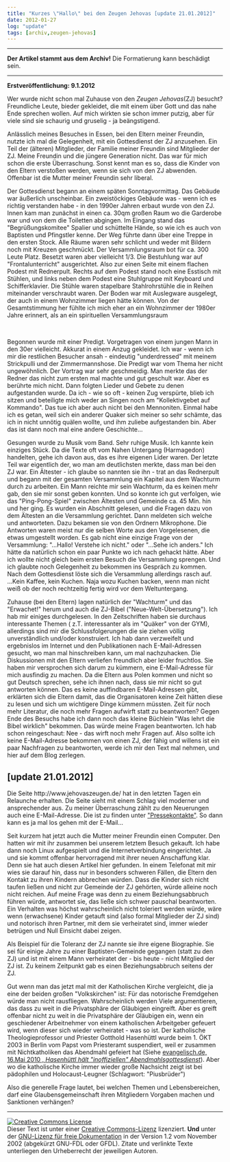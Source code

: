 ```yaml
---
title: "Kurzes \"Hallo\" bei den Zeugen Jehovas [update 21.01.2012]"
date: 2012-01-27
log: "update"
tags: [archiv,zeugen-jehovas]
---
```

<hr><b>Der Artikel stammt aus dem Archiv!</b> Die Formatierung kann beschädigt sein.<hr>

<p><b>Erstveröffentlichung: 9.1.2012</b></p>

<p>Wer wurde nicht schon mal Zuhause von den <i>Zeugen Jehovas</i>(ZJ) besucht? Freundliche Leute, bieder gekleidet, die mit einem &uuml;ber Gott und das nahe Ende sprechen wollen. Auf mich wirkten sie schon immer putzig, aber f&uuml;r viele sind sie schaurig und gruselig - ja be&auml;ngstigend.</p>
<p>Anl&auml;sslich meines Besuches in Essen, bei den Eltern meiner Freundin, nutzte ich mal die Gelegenheit, mit ein Gottesdienst der ZJ anzusehen. Ein Teil der (&auml;lteren) Mitglieder, der Familie meiner Freundin sind Mitglieder der ZJ. Meine Freundin und die j&uuml;ngere Generation nicht. Das war f&uuml;r mich schon die erste &Uuml;berraschung. Sonst kennt man es so, dass die Kinder von den Eltern versto&szlig;en werden, wenn sie sich von den ZJ abwenden. Offenbar ist die Mutter meiner Freundin sehr liberal. </p>
<p>Der Gottesdienst begann an einem sp&auml;ten Sonntagvormittag. Das Geb&auml;ude war &auml;u&szlig;erlich unscheinbar. Ein zweist&ouml;ckiges Geb&auml;ude was - wenn ich es richtig verstanden habe - in den 1990er Jahren erbaut wurde von den ZJ. Innen kam man zun&auml;chst in einen ca. 30qm gro&szlig;en Raum wo die Garderobe war und von dem die Toiletten abgingen. Im Eingang stand das &quot;Begr&uuml;&szlig;ungskomitee&quot; Spalier und sch&uuml;ttelte H&auml;nde, so wie ich es auch von Baptisten und Pfingstler kenne. Der Weg f&uuml;hrte dann &uuml;ber eine Treppe in den ersten Stock. Alle R&auml;ume waren sehr schlicht und weder mit Bildern noch mit Kreuzen geschm&uuml;ckt. Der Versammlungsraum bot f&uuml;r ca. 300 Leute Platz. Besetzt waren aber vielleicht 1/3. Die Bestuhlung war auf &quot;Frontalunterricht&quot; ausgerichtet. Also zur einen Seite mit einem flachen Podest mit Rednerpult. Rechts auf dem Podest stand noch eine Esstisch mit St&uuml;hlen, und links neben dem Podest eine Stuhlgruppe mit Keyboard und Schifferklavier. Die St&uuml;hle waren stapelbare Stahlrohrst&uuml;hle die in Reihen miteinander verschraubt waren. Der Boden war mit Auslegware ausgelegt, der auch in einem Wohnzimmer liegen h&auml;tte k&ouml;nnen. Von der Gesamtstimmung her f&uuml;hlte ich mich eher an ein Wohnzimmer der 1980er Jahre erinnert, als an ein spirituellen Versammlungsraum</p>
<p>&nbsp;</p>
<p>Begonnen wurde mit einer Predigt. Vorgetragen von einem jungen Mann in den 30er vielleicht. Akkurat in einem Anzug gekleidet. Ich war - wenn ich mir die restlichen Besucher ansah - eindeutig &quot;underdressed&quot; mit meinem Strickpulli und der Zimmermannshose. Die Predigt war vom Thema her nicht ungew&ouml;hnlich. Der Vortrag war sehr geschmeidig. Man merkte das der Redner das nicht zum ersten mal machte und gut geschult war. Aber es ber&uuml;hrte mich nicht. Dann folgten Lieder und Gebete zu denen aufgestanden wurde. Da ich - wie so oft - keinen Zug versp&uuml;rte, blieb ich sitzen und beteiligte mich weder an Singen noch am &quot;Kollektivgebet auf Kommando&quot;. Das tue ich aber auch nicht bei den Mennoniten. Einmal habe ich es getan, weil sich ein anderer Quaker sich meiner so sehr sch&auml;mte, das ich in nicht unn&ouml;tig qu&auml;len wollte, und ihm zuliebe aufgestanden bin. Aber das ist dann noch mal eine andere Geschichte...</p>
<p>Gesungen wurde zu Musik vom Band. Sehr ruhige Musik. Ich kannte kein einziges St&uuml;ck. Da die Texte oft vom Nahen Untergang (Harmagedon) handelten, gehe ich davon aus, das es ihre eigenen Lider waren. Der letzte Teil war eigentlich der, wo man am deutlichsten merkte, dass man bei den ZJ war. Ein &Auml;ltester - ich glaube so nannten sie ihn - trat an das Rednerpult und begann mit der gesamten Versammlung ein Kapitel aus dem Wachturm durch zu arbeiten. Ein Mann reichte mir sein Wachturm, da es keinen mehr gab, den sie mir sonst geben konnten. Und so konnte ich gut verfolgen, wie das &quot;Ping-Pong-Spiel&quot; zwischen &Auml;ltesten und Gemeinde ca. 45 Min. hin und her ging. Es wurden ein Abschnitt gelesen, und die Fragen dazu von dem &Auml;ltesten an die Versammlung gerichtet. Dann meldeten sich welche und antworteten. Dazu bekamen sie von den Ordnern Mikrophone. Die Antworten waren meist nur die selben Worte aus den Vorgelesenen, die etwas umgestellt worden. Es gab nicht eine einzige Frage von der Versammlung: &quot;...Hallo! Verstehe ich nicht.&quot; oder &quot;...Sehe ich anders.&quot; Ich h&auml;tte da nat&uuml;rlich schon ein paar Punkte wo ich nach gehackt h&auml;tte. Aber ich wollte nicht gleich beim ersten Besuch die Versammlung sprengen. Und ich glaubte noch Gelegenheit zu bekommen ins Gespr&auml;ch zu kommen. Nach dem Gottesdienst l&ouml;ste sich die Versammlung allerdings rasch auf. ...Kein Kaffee, kein Kuchen. Naja wozu Kuchen backen, wenn man nicht wei&szlig; ob der noch rechtzeitig fertig wird vor dem Weltuntergang.</p>
<p>Zuhause (bei den Eltern) lagen nat&uuml;rlich der &quot;Wachturm&quot; und das &quot;Erwachet!&quot; herum und auch die ZJ-Bibel (&quot;Neue-Welt-&Uuml;bersetzung&quot;). Ich hab mir einiges durchgelesen. In den Zeitschriften haben sie durchaus interessante Themen ( z.T. interessanter als im &quot;Qu&auml;ker&quot; von der GYM), allerdings sind mir die Schlussfolgerungen die sie ziehen v&ouml;llig unverst&auml;ndlich und/oder konstruiert. Ich hab dann verzweifelt und ergebnislos im Internet und den Publikationen nach E-Mail-Adressen gesucht, wo man mal hinschreiben kann, um mal nachzuhacken. Die Diskussionen mit den Eltern verliefen freundlich aber leider fruchtlos. Sie haben mir versprochen sich darum zu k&uuml;mmern, eine E-Mail-Adresse f&uuml;r mich ausfindig zu machen. Da die Eltern aus Polen kommen und nicht so gut Deutsch sprechen, sehe ich ihnen nach, dass sie mir nicht so gut antworten k&ouml;nnen. Das es keine auffindbaren E-Mail-Adressen gibt, erkl&auml;rten sich die Eltern damit, das die Organisatoren keine Zeit h&auml;tten diese zu lesen und sich um wichtigere Dinge k&uuml;mmern m&uuml;ssten. Zeit f&uuml;r noch mehr Literatur, die noch mehr Fragen aufwirft statt zu beantworten? Gegen Ende des Besuchs habe ich dann noch das kleine B&uuml;chlein &quot;Was lehrt die Bibel wirklich&quot; bekommen. Das w&uuml;rde meine Fragen beantworten. Ich hab schon reingeschaut: Nee - das wirft noch mehr Fragen auf. Also sollte ich keine E-Mail-Adresse bekommen von einen ZJ, der f&auml;hig und willens ist ein paar Nachfragen zu beantworten, werde ich mir den Text mal nehmen, und hier auf dem Blog zerlegen.</p>

<h2>[update 21.01.2012]</h2>

<p>Die Seite http://www.jehovaszeugen.de/ hat in den letzten Tagen ein Relaunche erhalten. Die Seite sieht  mit einem Schlag viel moderner und ansprechender aus. Zu meiner Überraschung zählt zu den Neuerungen auch eine E-Mail-Adresse. Die ist zu finden unter <a href="Pressekontakte.14.0.html http://www.jehovaszeugen.de/Pressekontakte.14.0.html">"Pressekontakte"</a>. So dann kann es ja mal los gehen mit der E-Mail...</p>

<p>Seit kurzem hat jetzt auch die Mutter meiner Freundin einen Computer. Den hatten wir mit ihr zusammen bei unserem letztem Besuch gekauft. Ich habe dann noch Linux aufgespielt und die Internetverbindung eingerichtet. Ja und sie kommt offenbar hervorragend  mit ihrer neuen Anschaffung klar. Denn sie hat auch diesen Artikel hier gefunden. In einem Telefonat mit mir wies sie darauf hin, dass nur in besonders schweren Fällen, die Eltern den Kontakt zu ihren Kindern abbrechen würden. Dass die Kinder sich nicht taufen ließen und nicht zur Gemeinde der ZJ gehörten, würde alleine noch nicht reichen. Auf meine Frage was denn zu einem Beziehungsabbruch führen würde, antwortet sie, das ließe sich schwer pauschal beantworten. Ein Verhalten was höchst wahrscheinlich nicht toleriert werden würde, wäre wenn (erwachsene) Kinder getauft sind (also formal Mitglieder der ZJ sind) und notorisch ihren Partner, mit dem sie verheiratet sind, immer wieder betrügen und Null Einsicht dabei zeigen.</p>

<p>Als Beispiel für die Toleranz der ZJ nannte sie ihre eigene Biographie. Sie sei für einige Jahre zu einer Baptisten-Gemeinde gegangen (statt zu den ZJ) und ist mit einem Mann verheiratet der - bis heute - nicht Mitglied der ZJ ist. Zu keinem Zeitpunkt gab es einen Beziehungsabbruch seitens der ZJ. </p>

<p>Gut wenn man das jetzt mal mit der Katholischen Kirche vergleicht, die ja eine der beiden großen "Volkskirchen" ist: Für das notorische Fremdgehen würde man nicht rausfliegen. Wahrscheinlich werden Viele argumentieren, das dass zu weit in die Privatsphäre der Gläubigen eingreift. Aber es greift offenbar nicht zu weit in die Privatsphäre der Gläubigen ein, wenn ein geschiedener Arbeitnehmer von einem katholischen Arbeitgeber gefeuert wird, wenn dieser sich wieder verheiratet - was so ist. Der katholische Theologieprofessor und Priester Gotthold Hasenhüttl wurde beim 1. ÖKT 2003 in Berlin vom Papst vom Priesteramt suspendiert, weil er zusammen mit Nichtkatholiken das Abendmahl gefeiert hat (Siehe <a href="http://www.evangelisch.de/themen/religion/hasenh%C3%BCttl-h%C3%A4lt-inoffiziellen-abendmahlsgottesdienst17877">evangelisch.de, 16.Mai 2010
, <i>Hasenhüttl hält "inoffiziellen" Abendmahlsgottesdienst</i></a>). Aber wo die katholische Kirche immer wieder große Nachsicht zeigt ist bei pädophilen und Holocaust-Leugner (Schlagwort: "Piusbrüder")</p>

<p>Also die generelle Frage lautet, bei welchen Themen und Lebensbereichen, darf eine Glaubensgemeinschaft ihren Mitgliedern Vorgaben machen und Sanktionen verhängen?</p>


<hr />
<p><a href="http://creativecommons.org/licenses/by-sa/3.0/de/" rel="license"><img src="http://i.creativecommons.org/l/by-sa/3.0/de/88x31.png" style="border-width: 0pt;" alt="Creative Commons License" /></a><br />
Dieser <span rel="dc:type" href="http://purl.org/dc/dcmitype/Text" xmlns:dc="http://purl.org/dc/elements/1.1/">Text</span> ist unter einer <a href="http://creativecommons.org/licenses/by-sa/3.0/de/" rel="license">Creative Commons-Lizenz</a> lizenziert. <b>Und</b> unter der <a href="http://de.wikipedia.org/wiki/GFDL">GNU-Lizenz f&uuml;r freie Dokumentation</a> in der Version 1.2 vom November 2002 (abgek&uuml;rzt GNU-FDL oder GFDL). Zitate und verlinkte Texte unterliegen den Urheberrecht der jeweiligen Autoren.</p>


